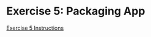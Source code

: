 # Exercise 5: Packaging App

[Exercise 5 Instructions](https://github.com/reverentgeek/electron-workshop/wiki/Exercise-5:-Packaging)
